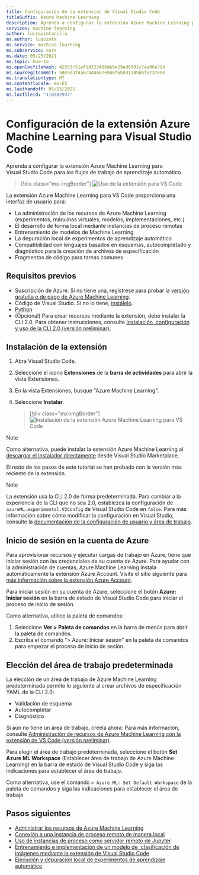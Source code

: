 ```yaml
---
title: Configuración de la extensión de Visual Studio Code
titleSuffix: Azure Machine Learning
description: Aprenda a configurar la extensión Azure Machine Learning para Visual Studio Code.
services: machine-learning
author: luisquintanilla
ms.author: luquinta
ms.service: machine-learning
ms.subservice: core
ms.date: 05/25/2021
ms.topic: how-to
ms.openlocfilehash: 42553c51ef1d223486de9e29ad8991c7ae96e79d
ms.sourcegitcommit: 58e5d3f4a6cb44607e946f6b931345b6fe237e0e
ms.translationtype: HT
ms.contentlocale: es-ES
ms.lasthandoff: 05/25/2021
ms.locfileid: "110382937"
---
```

# <a name="set-up-the-visual-studio-code-azure-machine-learning-extension"></a>Configuración de la extensión Azure Machine Learning para Visual Studio Code

Aprenda a configurar la extensión Azure Machine Learning para Visual Studio Code para los flujos de trabajo de aprendizaje automático.

> [!div class="mx-imgBorder"]
> ![Uso de la extensión para VS Code](./media/how-to-setup-vs-code/vs-code-extension.PNG)

La extensión Azure Machine Learning para VS Code proporciona una interfaz de usuario para:

- La administración de los recursos de Azure Machine Learning (experimentos, máquinas virtuales, modelos, implementaciones, etc.)
- El desarrollo de forma local mediante instancias de proceso remotas
- Entrenamiento de modelos de Machine Learning
- La depuración local de experimentos de aprendizaje automático
- Compatibilidad con lenguajes basados en esquemas, autocompletado y diagnóstico para la creación de archivos de especificación
- Fragmentos de código para tareas comunes

## <a name="prerequisites"></a>Requisitos previos

- Suscripción de Azure. Si no tiene una, regístrese para probar la [versión gratuita o de pago de Azure Machine Learning](https://aka.ms/AMLFree).
- Código de Visual Studio. Si no lo tiene, [instálelo](https://code.visualstudio.com/docs/setup/setup-overview).
- [Python](https://www.python.org/downloads/)
- (Opcional) Para crear recursos mediante la extensión, debe instalar la CLI 2.0. Para obtener instrucciones, consulte [Instalación, configuración y uso de la CLI 2.0 (versión preliminar).](how-to-configure-cli.md)

## <a name="install-the-extension"></a>Instalación de la extensión

1. Abra Visual Studio Code.
1. Seleccione el icono **Extensiones** de la **barra de actividades** para abrir la vista Extensiones.
1. En la vista Extensiones, busque "Azure Machine Learning".
1. Seleccione **Instalar**.

    > [!div class="mx-imgBorder"]
    > ![Instalación de la extensión Azure Machine Learning para VS Code](./media/how-to-setup-vs-code/install-aml-vscode-extension.PNG)

> [!NOTE]
> Como alternativa, puede instalar la extensión Azure Machine Learning al [descargar el instalador directamente](https://aka.ms/vscodetoolsforai) desde Visual Studio Marketplace.

El resto de los pasos de este tutorial se han probado con la versión más reciente de la extensión.

> [!NOTE]
> La extensión usa la CLI 2.0 de forma predeterminada. Para cambiar a la experiencia de la CLI que no sea 2.0, establezca la configuración de `azureML.experimental.V2Config` de Visual Studio Code en `false`. Para más información sobre cómo modificar la configuración en Visual Studio, consulte la [documentación de la configuración de usuario y área de trabajo](https://code.visualstudio.com/docs/getstarted/settings).

## <a name="sign-in-to-your-azure-account"></a>Inicio de sesión en la cuenta de Azure

Para aprovisionar recursos y ejecutar cargas de trabajo en Azure, tiene que iniciar sesión con las credenciales de su cuenta de Azure. Para ayudar con la administración de cuentas, Azure Machine Learning instala automáticamente la extensión Azure Account. Visite el sitio siguiente para [más información sobre la extensión Azure Account](https://marketplace.visualstudio.com/items?itemName=ms-vscode.azure-account).

Para iniciar sesión en su cuenta de Azure, seleccione el botón **Azure: Iniciar sesión** en la barra de estado de Visual Studio Code para iniciar el proceso de inicio de sesión.

Como alternativa, utilice la paleta de comandos:

1. Seleccione **Ver > Paleta de comandos** en la barra de menús para abrir la paleta de comandos.
1. Escriba el comando "> Azure: Iniciar sesión" en la paleta de comandos para empezar el proceso de inicio de sesión.

## <a name="choose-your-default-workspace"></a>Elección del área de trabajo predeterminada

La elección de un área de trabajo de Azure Machine Learning predeterminada permite lo siguiente al crear archivos de especificación YAML de la CLI 2.0:

- Validación de esquema
- Autocompletar
- Diagnóstico

Si aún no tiene un área de trabajo, créela ahora: Para más información, consulte [Administración de recursos de Azure Machine Learning con la extensión de VS Code (versión preliminar)](how-to-manage-resources-vscode.md).

Para elegir el área de trabajo predeterminada, seleccione el botón **Set Azure ML Workspace** (Establecer área de trabajo de Azure Machine Learning) en la barra de estado de Visual Studio Code y siga las indicaciones para establecer el área de trabajo.

Como alternativa, use el comando `> Azure ML: Set Default Workspace` de la paleta de comandos y siga las indicaciones para establecer el área de trabajo.

## <a name="next-steps"></a>Pasos siguientes

- [Administrar los recursos de Azure Machine Learning](how-to-manage-resources-vscode.md)
- [Conexión a una instancia de proceso remoto de manera local](how-to-set-up-vs-code-remote.md)
- [Uso de instancias de proceso como servidor remoto de Jupyter](how-to-set-up-vs-code-remote.md)
- [Entrenamiento e implementación de un modelo de ´clasificación de imágenes mediante la extensión de Visual Studio Code](tutorial-train-deploy-image-classification-model-vscode.md)
- [Ejecución y depuración local de experimentos de aprendizaje automático](how-to-debug-visual-studio-code.md)